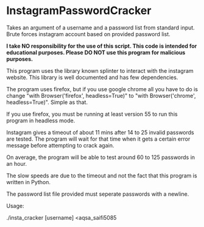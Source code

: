 # InstagramPasswordCracker
Takes an argument of a username and a password list from standard input. Brute forces instagram account based on provided password list.

<b>I take NO responsibility for the use of this script. This code is intended for educational purposes. Please DO NOT use this program for malicious purposes.</b>

This program uses the library known splinter to interact with the instagram website. This library is well documented and has few dependencies.

The program uses firefox, but if you use google chrome all you have to do is change "with Browser('firefox', headless=True)" to "with Browser('chrome', headless=True)". Simple as that.

If you use firefox, you must be running at least version 55 to run this program in headless mode.

Instagram gives a timeout of about 11 mins after 14 to 25 invalid passwords are tested. The program will wait for that time when it gets a certain error message before attempting to crack again.

On average, the program will be able to test around 60 to 125 passwords in an hour.

The slow speeds are due to the timeout and not the fact that this program is written in Python.


The password list file provided must seperate passwords with a newline.

Usage:

./insta_cracker [username] <aqsa_saifi5085
